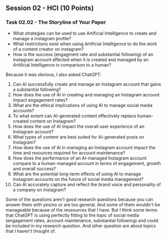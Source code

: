 ## Session 02 - HCI (10 Points)

### Task 02.02 - The Storyline of Your Paper

- What strategies can be used to use Artificial Intelligence to create and manage a instagram profile?
- What restrictions exist when using Artificial Intelligence to do the work of a content creator on instagram?
- How is the success (engagment rate and substantial following) of an Instagram account affected when it is created and managed by an Artificial Intelligence in comparison to a human?

Because it was obvious, I also asked ChatGPT:

1. Can AI successfully create and manage an Instagram account that gains a substantial following?
2. How does the use of AI in creating and managing an Instagram account impact engagement rates?
3. What are the ethical implications of using AI to manage social media accounts?
4. To what extent can AI-generated content effectively replace human-created content on Instagram?
5. How does the use of AI impact the overall user experience of an Instagram account?
6. What types of content are best suited for AI-generated posts on Instagram?
7. How does the use of AI in managing an Instagram account impact the time and resources required for account maintenance?
8. How does the performance of an AI-managed Instagram account compare to a human-managed account in terms of engagement, growth and overall success?
9. What are the potential long-term effects of using AI to manage Instagram accounts on the future of social media management?
10. Can AI accurately capture and reflect the brand voice and personality of a company on Instagram?

Some of the questions aren't good research questions because you can answer them with yes/no or are too general. And some of them wouldn't be manageable because of the ressources that I have. But I think some terms that ChatGPT is using perfectly fitting to the topic of social media (engagement rates, account maintenance, substantial following) and could be included in my research question. And other question are about topics that I haven't thought of.